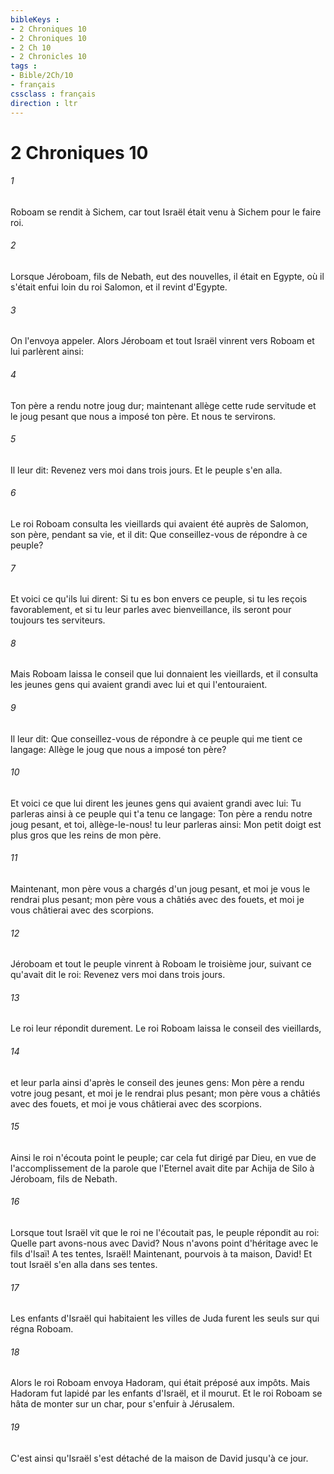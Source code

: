 ```yaml
---
bibleKeys : 
- 2 Chroniques 10
- 2 Chroniques 10
- 2 Ch 10
- 2 Chronicles 10
tags : 
- Bible/2Ch/10
- français
cssclass : français
direction : ltr
---
```


# 2 Chroniques 10

###### 1
Roboam se rendit à Sichem, car tout Israël était venu à Sichem pour le faire roi.
###### 2
Lorsque Jéroboam, fils de Nebath, eut des nouvelles, il était en Egypte, où il s'était enfui loin du roi Salomon, et il revint d'Egypte.
###### 3
On l'envoya appeler. Alors Jéroboam et tout Israël vinrent vers Roboam et lui parlèrent ainsi:
###### 4
Ton père a rendu notre joug dur; maintenant allège cette rude servitude et le joug pesant que nous a imposé ton père. Et nous te servirons.
###### 5
Il leur dit: Revenez vers moi dans trois jours. Et le peuple s'en alla.
###### 6
Le roi Roboam consulta les vieillards qui avaient été auprès de Salomon, son père, pendant sa vie, et il dit: Que conseillez-vous de répondre à ce peuple?
###### 7
Et voici ce qu'ils lui dirent: Si tu es bon envers ce peuple, si tu les reçois favorablement, et si tu leur parles avec bienveillance, ils seront pour toujours tes serviteurs.
###### 8
Mais Roboam laissa le conseil que lui donnaient les vieillards, et il consulta les jeunes gens qui avaient grandi avec lui et qui l'entouraient.
###### 9
Il leur dit: Que conseillez-vous de répondre à ce peuple qui me tient ce langage: Allège le joug que nous a imposé ton père?
###### 10
Et voici ce que lui dirent les jeunes gens qui avaient grandi avec lui: Tu parleras ainsi à ce peuple qui t'a tenu ce langage: Ton père a rendu notre joug pesant, et toi, allège-le-nous! tu leur parleras ainsi: Mon petit doigt est plus gros que les reins de mon père.
###### 11
Maintenant, mon père vous a chargés d'un joug pesant, et moi je vous le rendrai plus pesant; mon père vous a châtiés avec des fouets, et moi je vous châtierai avec des scorpions.
###### 12
Jéroboam et tout le peuple vinrent à Roboam le troisième jour, suivant ce qu'avait dit le roi: Revenez vers moi dans trois jours.
###### 13
Le roi leur répondit durement. Le roi Roboam laissa le conseil des vieillards,
###### 14
et leur parla ainsi d'après le conseil des jeunes gens: Mon père a rendu votre joug pesant, et moi je le rendrai plus pesant; mon père vous a châtiés avec des fouets, et moi je vous châtierai avec des scorpions.
###### 15
Ainsi le roi n'écouta point le peuple; car cela fut dirigé par Dieu, en vue de l'accomplissement de la parole que l'Eternel avait dite par Achija de Silo à Jéroboam, fils de Nebath.
###### 16
Lorsque tout Israël vit que le roi ne l'écoutait pas, le peuple répondit au roi: Quelle part avons-nous avec David? Nous n'avons point d'héritage avec le fils d'Isaï! A tes tentes, Israël! Maintenant, pourvois à ta maison, David! Et tout Israël s'en alla dans ses tentes.
###### 17
Les enfants d'Israël qui habitaient les villes de Juda furent les seuls sur qui régna Roboam.
###### 18
Alors le roi Roboam envoya Hadoram, qui était préposé aux impôts. Mais Hadoram fut lapidé par les enfants d'Israël, et il mourut. Et le roi Roboam se hâta de monter sur un char, pour s'enfuir à Jérusalem.
###### 19
C'est ainsi qu'Israël s'est détaché de la maison de David jusqu'à ce jour.
